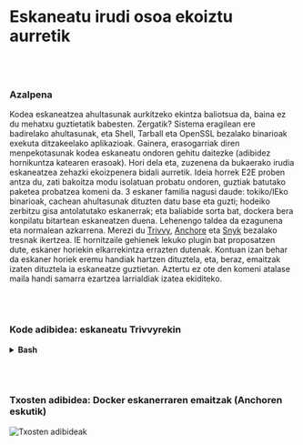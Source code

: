 # Eskaneatu irudi osoa ekoiztu aurretik

<br/><br/>

### Azalpena

Kodea eskaneatzea ahultasunak aurkitzeko ekintza baliotsua da, baina ez du mehatxu guztietatik babesten. Zergatik? Sistema eragilean ere badirelako ahultasunak, eta Shell, Tarball eta OpenSSL bezalako binarioak exekuta ditzakeelako aplikazioak. Gainera, erasogarriak diren menpekotasunak kodea eskaneatu ondoren gehitu daitezke (adibidez hornikuntza katearen erasoak). Hori dela eta, zuzenena da bukaerako irudia eskaneatzea zehazki ekoizpenera bidali aurretik. Ideia horrek E2E proben antza du, zati bakoitza modu isolatuan probatu ondoren, guztiak batutako paketea probatzea komeni da. 3 eskaner familia nagusi daude: tokiko/IEko binarioak, cachean ahultasunak dituzten datu base eta guzti; hodeiko zerbitzu gisa antolatutako eskanerrak; eta baliabide sorta bat, dockera bera konpilatu bitartean eskaneatzen duena. Lehenengo taldea da ezagunena eta normalean azkarrena. Merezi du [Trivvy](https://github.com/aquasecurity/trivy), [Anchore](https://github.com/anchore/anchore) eta [Snyk](https://support.snyk.io/hc/en-us/articles/360003946897-Container-security-overview) bezalako tresnak ikertzea. IE hornitzaile gehienek lekuko plugin bat proposatzen dute, eskaner horiekin elkarrekintza errazten dutenak. Kontuan izan behar da eskaner horiek eremu handiak hartzen dituztela, eta, beraz, emaitzak izaten dituztela ia eskaneatze guztietan. Aztertu ez ote den komeni atalase maila handi samarra ezartzea larrialdiak izatea ekiditeko.

<br/><br/>

### Kode adibidea: eskaneatu Trivvyrekin

<details>

<summary><strong>Bash</strong></summary>

```console
$ sudo apt-get install rpm
$ wget https://github.com/aquasecurity/trivy/releases/download/{TRIVY_VERSION}/trivy_{TRIVY_VERSION}_Linux-64bit.deb
$ sudo dpkg -i trivy_{TRIVY_VERSION}_Linux-64bit.deb
$ trivy image [YOUR_IMAGE_NAME]
```

</details>

<br/><br/>

### Txosten adibidea: Docker eskanerraren emaitzak (Anchoren eskutik)

![Txosten adibideak](./assets/images/anchore-report.png)
